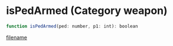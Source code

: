 # isPedArmed (Category weapon)

```js
function isPedArmed(ped: number, p1: int): boolean
```

[filename](isPedArmed_m.md ':include')